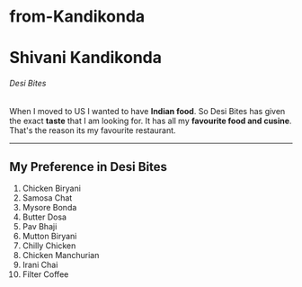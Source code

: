 # from-Kandikonda

# Shivani Kandikonda

###### Desi Bites
When I moved to US I wanted to have **Indian food**. 
So Desi Bites has given the exact **taste** that I am looking for. 
It has all my **favourite food and cusine**.
That's the reason its my favourite restaurant.

---
## My Preference in Desi Bites
1. Chicken Biryani
2. Samosa Chat
3. Mysore Bonda
4. Butter Dosa
5. Pav Bhaji
6. Mutton Biryani
7. Chilly Chicken
8. Chicken Manchurian
9. Irani Chai
10. Filter Coffee